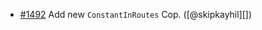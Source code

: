 * [#1492](https://github.com/rubocop/rubocop-rails/pull/1492) Add new `ConstantInRoutes` Cop. ([@skipkayhil][])
